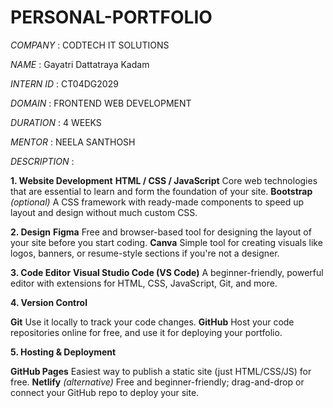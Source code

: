 # PERSONAL-PORTFOLIO
*COMPANY* : CODTECH IT SOLUTIONS

*NAME* : Gayatri Dattatraya Kadam

*INTERN ID* : CT04DG2029

*DOMAIN* : FRONTEND WEB DEVELOPMENT

*DURATION* : 4 WEEKS

*MENTOR* : NEELA SANTHOSH


*DESCRIPTION* :

**1. Website Development**
**HTML / CSS / JavaScript**
  Core web technologies that are essential to learn and form the foundation of your site.
**Bootstrap** *(optional)*
  A CSS framework with ready-made components to speed up layout and design without much custom CSS.

**2. Design**
**Figma**
  Free and browser-based tool for designing the layout of your site before you start coding.
**Canva**
  Simple tool for creating visuals like logos, banners, or resume-style sections if you're not a designer.
  
**3. Code Editor**
**Visual Studio Code (VS Code)**
  A beginner-friendly, powerful editor with extensions for HTML, CSS, JavaScript, Git, and more.

**4. Version Control**

**Git**
  Use it locally to track your code changes.
**GitHub**
  Host your code repositories online for free, and use it for deploying your portfolio.

**5. Hosting & Deployment**

**GitHub Pages**
  Easiest way to publish a static site (just HTML/CSS/JS) for free.
**Netlify** *(alternative)*
  Free and beginner-friendly; drag-and-drop or connect your GitHub repo to deploy your site.
